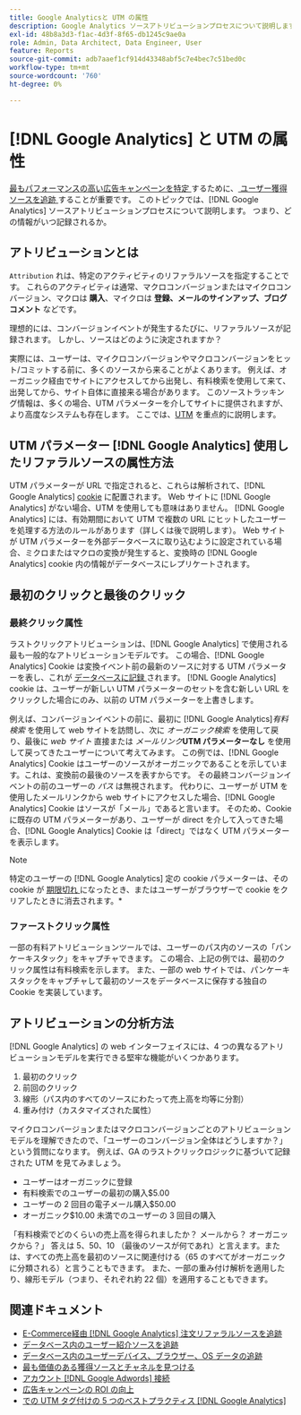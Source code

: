 ```yaml
---
title: Google Analyticsと UTM の属性
description: Google Analytics ソースアトリビューションプロセスについて説明します。
exl-id: 48b8a3d3-f1ac-4d3f-8f65-db1245c9ae0a
role: Admin, Data Architect, Data Engineer, User
feature: Reports
source-git-commit: adb7aaef1cf914d43348abf5c7e4bec7c51bed0c
workflow-type: tm+mt
source-wordcount: '760'
ht-degree: 0%

---
```


# [!DNL Google Analytics] と UTM の属性

[ 最もパフォーマンスの高い広告キャンペーンを特定 ](../../data-analyst/analysis/google-track-user-acq.md) するために、[ ユーザー獲得ソースを追跡 ](../../data-analyst/analysis/most-value-source-channel.md) することが重要です。 このトピックでは、[!DNL Google Analytics] ソースアトリビューションプロセスについて説明します。 つまり、どの情報がいつ記録されるか。

## アトリビューションとは

`Attribution` れは、特定のアクティビティのリファラルソースを指定することです。 これらのアクティビティは通常、マクロコンバージョンまたはマイクロコンバージョン、マクロは **購入**、マイクロは **登録、メールのサインアップ、ブログコメント** などです。

理想的には、コンバージョンイベントが発生するたびに、リファラルソースが記録されます。 しかし、ソースはどのように決定されますか？

実際には、ユーザーは、マイクロコンバージョンやマクロコンバージョンをヒット/コミットする前に、多くのソースから来ることがよくあります。 例えば、オーガニック経由でサイトにアクセスしてから出発し、有料検索を使用して来て、出発してから、サイト自体に直接来る場合があります。 このソーストラッキング情報は、多くの場合、UTM パラメーターを介してサイトに提供されますが、より高度なシステムも存在します。 ここでは、[UTM](https://support.google.com/analytics/answer/1033867?hl=en&ref_topic=1032998) を重点的に説明します。

## UTM パラメーター [!DNL Google Analytics] 使用したリファラルソースの属性方法

UTM パラメーターが URL で指定されると、これらは解析されて、[!DNL Google Analytics] [cookie](https://en.wikipedia.org/wiki/HTTP_cookie) に配置されます。 Web サイトに [!DNL Google Analytics] がない場合、UTM を使用しても意味はありません。 [!DNL Google Analytics] には、有効期間において UTM で複数の URL にヒットしたユーザーを処理する方法のルールがあります（詳しくは後で説明します）。 Web サイトが UTM パラメーターを外部データベースに取り込むように設定されている場合、ミクロまたはマクロの変換が発生すると、変換時の [!DNL Google Analytics] cookie 内の情報がデータベースにレプリケートされます。

## 最初のクリックと最後のクリック

### 最終クリック属性

ラストクリックアトリビューションは、[!DNL Google Analytics] で使用される最も一般的なアトリビューションモデルです。 この場合、[!DNL Google Analytics] Cookie は変換イベント前の最新のソースに対する UTM パラメーターを表し、これが [ データベースに記録 ](../../data-analyst/analysis/google-track-user-acq.md) されます。 [!DNL Google Analytics] cookie は、ユーザーが新しい UTM パラメーターのセットを含む新しい URL をクリックした場合にのみ、以前の UTM パラメーターを上書きします。

例えば、コンバージョンイベントの前に、最初に [!DNL Google Analytics]*有料検索* を使用して web サイトを訪問し、次に *オーガニック検索* を使用して戻り、最後に *web サイト* 直接または *メールリンク***UTM パラメーターなし** を使用して戻ってきたユーザーについて考えてみます。 この例では、[!DNL Google Analytics] Cookie はユーザーのソースがオーガニックであることを示しています。これは、変換前の最後のソースを表すからです。 その最終コンバージョンイベントの前のユーザーの *パス* は無視されます。 代わりに、ユーザーが UTM を使用したメールリンクから web サイトにアクセスした場合、[!DNL Google Analytics] Cookie はソースが「メール」であると言います。 そのため、Cookie に既存の UTM パラメーターがあり、ユーザーが direct を介して入ってきた場合、[!DNL Google Analytics] Cookie は「direct」ではなく UTM パラメーターを表示します。

>[!NOTE]
>
>特定のユーザーの [!DNL Google Analytics] 定の cookie パラメーターは、その cookie が [ 期限切れ ](https://developers.google.com/analytics/devguides/collection/analyticsjs/cookie-usage) になったとき、またはユーザーがブラウザーで cookie をクリアしたときに消去されます。*

### ファーストクリック属性

一部の有料アトリビューションツールでは、ユーザーのパス内のソースの「パンケーキスタック」をキャプチャできます。 この場合、上記の例では、最初のクリック属性は有料検索を示します。 また、一部の web サイトでは、パンケーキスタックをキャプチャして最初のソースをデータベースに保存する独自の Cookie を実装しています。

## アトリビューションの分析方法

[!DNL Google Analytics] の web インターフェイスには、4 つの異なるアトリビューションモデルを実行できる堅牢な機能がいくつかあります。

1. 最初のクリック
1. 前回のクリック
1. 線形（パス内のすべてのソースにわたって売上高を均等に分割）
1. 重み付け（カスタマイズされた属性）

マイクロコンバージョンまたはマクロコンバージョンごとのアトリビューションモデルを理解できたので、「ユーザーのコンバージョン全体はどうしますか？」という質問になります。  例えば、GA のラストクリックロジックに基づいて記録された UTM を見てみましょう。

* ユーザーはオーガニックに登録
* 有料検索でのユーザーの最初の購入$5.00
* ユーザーの 2 回目の電子メール購入$50.00
* オーガニック$10.00 未満でのユーザーの 3 回目の購入

「有料検索でどのくらいの売上高を得られましたか？ メールから？  オーガニックから？」 答えは 5、50、10 （最後のソースが何であれ）と言えます。または、すべての売上高を最初のソースに関連付ける（65 のすべてがオーガニックに分類される）と言うこともできます。 また、一部の重み付け解析を適用したり、線形モデル（つまり、それぞれ約 22 個）を適用することもできます。

## 関連ドキュメント

* [E-Commerce経由  [!DNL Google Analytics]  注文リファラルソースを追跡](../importing-data/integrations/google-ecommerce.md)
* [データベース内のユーザー紹介ソースを追跡](../analysis/google-track-user-acq.md)
* [データベース内のユーザーデバイス、ブラウザー、OS データの追跡](../analysis/google-track-user-acq.md)
* [最も価値のある獲得ソースとチャネルを見つける](../analysis/most-value-source-channel.md)
* [アカウント  [!DNL Google Adwords]  接続](../importing-data/integrations/google-adwords.md)
* [広告キャンペーンの ROI の向上](../analysis/roi-ad-camp.md)
* [での UTM タグ付けの 5 つのベストプラクティス  [!DNL Google Analytics]](../../best-practices/utm-tagging-google.md)
